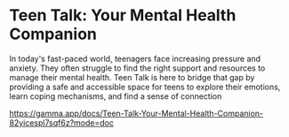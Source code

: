 # Teen Talk: Your Mental Health Companion

In today's fast-paced world, teenagers face increasing pressure and anxiety. They often struggle to find the right support and resources to manage their mental health. Teen Talk is here to bridge that gap by providing a safe and accessible space for teens to explore their emotions, learn coping mechanisms, and find a sense of connection

https://gamma.app/docs/Teen-Talk-Your-Mental-Health-Companion-82yicespl7sqf6z?mode=doc
